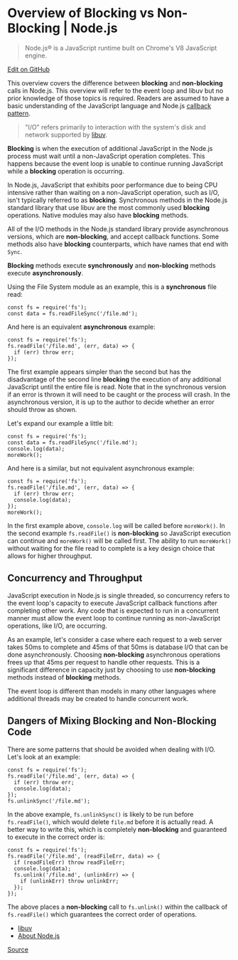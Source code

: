 # Overview of Blocking vs Non-Blocking | Node.js

> Node.js® is a JavaScript runtime built on Chrome's V8 JavaScript engine.

[Edit on GitHub](https://github.com/nodejs/nodejs.org/edit/master/locale/en/docs/guides/blocking-vs-non-blocking.md)

This overview covers the difference between **blocking** and **non-blocking** calls in Node.js. This overview will refer to the event loop and libuv but no prior knowledge of those topics is required. Readers are assumed to have a basic understanding of the JavaScript language and Node.js [callback pattern](chrome-extension://cjedbglnccaioiolemnfhjncicchinao/en/knowledge/getting-started/control-flow/what-are-callbacks/).

> "I/O" refers primarily to interaction with the system's disk and network supported by [libuv](https://libuv.org/).

**Blocking** is when the execution of additional JavaScript in the Node.js process must wait until a non-JavaScript operation completes. This happens because the event loop is unable to continue running JavaScript while a **blocking** operation is occurring.

In Node.js, JavaScript that exhibits poor performance due to being CPU intensive rather than waiting on a non-JavaScript operation, such as I/O, isn't typically referred to as **blocking**. Synchronous methods in the Node.js standard library that use libuv are the most commonly used **blocking** operations. Native modules may also have **blocking** methods.

All of the I/O methods in the Node.js standard library provide asynchronous versions, which are **non-blocking**, and accept callback functions. Some methods also have **blocking** counterparts, which have names that end with `Sync`.

**Blocking** methods execute **synchronously** and **non-blocking** methods execute **asynchronously**.

Using the File System module as an example, this is a **synchronous** file read:

    const fs = require('fs');
    const data = fs.readFileSync('/file.md'); 
    

And here is an equivalent **asynchronous** example:

    const fs = require('fs');
    fs.readFile('/file.md', (err, data) => {
      if (err) throw err;
    });
    

The first example appears simpler than the second but has the disadvantage of the second line **blocking** the execution of any additional JavaScript until the entire file is read. Note that in the synchronous version if an error is thrown it will need to be caught or the process will crash. In the asynchronous version, it is up to the author to decide whether an error should throw as shown.

Let's expand our example a little bit:

    const fs = require('fs');
    const data = fs.readFileSync('/file.md'); 
    console.log(data);
    moreWork(); 
    

And here is a similar, but not equivalent asynchronous example:

    const fs = require('fs');
    fs.readFile('/file.md', (err, data) => {
      if (err) throw err;
      console.log(data);
    });
    moreWork(); 
    

In the first example above, `console.log` will be called before `moreWork()`. In the second example `fs.readFile()` is **non-blocking** so JavaScript execution can continue and `moreWork()` will be called first. The ability to run `moreWork()` without waiting for the file read to complete is a key design choice that allows for higher throughput.

Concurrency and Throughput[](#concurrency-and-throughput)
---------------------------------------------------------

JavaScript execution in Node.js is single threaded, so concurrency refers to the event loop's capacity to execute JavaScript callback functions after completing other work. Any code that is expected to run in a concurrent manner must allow the event loop to continue running as non-JavaScript operations, like I/O, are occurring.

As an example, let's consider a case where each request to a web server takes 50ms to complete and 45ms of that 50ms is database I/O that can be done asynchronously. Choosing **non-blocking** asynchronous operations frees up that 45ms per request to handle other requests. This is a significant difference in capacity just by choosing to use **non-blocking** methods instead of **blocking** methods.

The event loop is different than models in many other languages where additional threads may be created to handle concurrent work.

Dangers of Mixing Blocking and Non-Blocking Code[](#dangers-of-mixing-blocking-and-non-blocking-code)
-----------------------------------------------------------------------------------------------------

There are some patterns that should be avoided when dealing with I/O. Let's look at an example:

    const fs = require('fs');
    fs.readFile('/file.md', (err, data) => {
      if (err) throw err;
      console.log(data);
    });
    fs.unlinkSync('/file.md');
    

In the above example, `fs.unlinkSync()` is likely to be run before `fs.readFile()`, which would delete `file.md` before it is actually read. A better way to write this, which is completely **non-blocking** and guaranteed to execute in the correct order is:

    const fs = require('fs');
    fs.readFile('/file.md', (readFileErr, data) => {
      if (readFileErr) throw readFileErr;
      console.log(data);
      fs.unlink('/file.md', (unlinkErr) => {
        if (unlinkErr) throw unlinkErr;
      });
    });
    

The above places a **non-blocking** call to `fs.unlink()` within the callback of `fs.readFile()` which guarantees the correct order of operations.

*   [libuv](https://libuv.org/)
*   [About Node.js](chrome-extension://cjedbglnccaioiolemnfhjncicchinao/en/about/)


[Source](https://nodejs.org/en/docs/guides/blocking-vs-non-blocking/)
